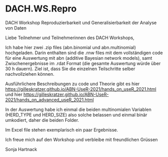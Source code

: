 # DACH.WS.Repro
DACH Workshop Reproduzierbarkeit und Generalisierbarkeit der Analyse von Daten 

Liebe Teilnehmer und Teilnehmerinnen des DACH Workshops,

Ich habe hier zwei .zip files (abn.binomial und abn.multinomial) hochgeladen. Darin enthalten sind die .rnw files mit dem vollständigen code für eine Auswertung mit abn (additive Bayesian network models), samt Zwischenergebnisse im .rdat Format (die gesamte Auswertung würde über 30 h dauern). Ziel ist, dass Sie die einzelnen Teilschritte selber nachvollziehen können. 

Ausführlichere Beschreibungen zu code und Theorie gibt es hier https://gilleskratzer.github.io/ABN-UseR-2021/hands_on_useR_2021.html und hier
https://gilleskratzer.github.io/ABN-UseR-2021/hands_on_advanced_useR_2021.html

In der Auswertung habe ich einmal die beiden multinomialen Variablen (HERD_TYPE und HERD_SIZE) also solche belassen und einmal binär umkodiert, daher die beiden Folder.

Im Excel file stehen exemplarisch ein paar Ergebnisse.

Ich freue mich auf den Workshop und verbleibe mit freundlichen Grüssen

Sonja Hartnack
